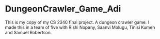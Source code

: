 # DungeonCrawler_Game_Adi
This is my copy of my CS 2340 final project. A dungeon crawler game. I made this in a team of five with Rishi Nopany, Saanvi Molugu, Tinisi Kumeh and Samuel Robertson.

